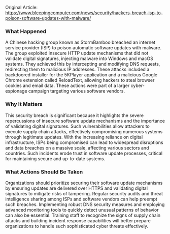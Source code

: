 Original Article: https://www.bleepingcomputer.com/news/security/hackers-breach-isp-to-poison-software-updates-with-malware/

### What Happened

A Chinese hacking group known as StormBamboo breached an internet service provider (ISP) to poison automatic software updates with malware. The group exploited insecure HTTP update mechanisms that did not validate digital signatures, injecting malware into Windows and macOS systems. They achieved this by intercepting and modifying DNS requests, redirecting them to malicious IP addresses. These attacks included a backdoored installer for the 5KPlayer application and a malicious Google Chrome extension called ReloadText, allowing hackers to steal browser cookies and email data. These actions were part of a larger cyber-espionage campaign targeting various software vendors.

### Why It Matters

This security breach is significant because it highlights the severe repercussions of insecure software update mechanisms and the importance of validating digital signatures. Such vulnerabilities allow attackers to execute supply chain attacks, effectively compromising numerous systems through legitimate updates. With the increasing reliance on digital infrastructure, ISPs being compromised can lead to widespread disruptions and data breaches on a massive scale, affecting various sectors and countries. Such incidents erode trust in software update processes, critical for maintaining secure and up-to-date systems.

### What Actions Should Be Taken

Organizations should prioritize securing their software update mechanisms by ensuring updates are delivered over HTTPS and validating digital signatures to mitigate risks of tampering. Regular security audits and threat intelligence sharing among ISPs and software vendors can help preempt such breaches. Implementing robust DNS security measures and employing advanced monitoring tools to quickly detect unusual patterns of behavior can also be essential. Training staff to recognize the signs of supply chain attacks and building incident response capabilities will better prepare organizations to handle such sophisticated cyber threats effectively.